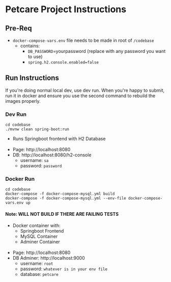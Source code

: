 # Petcare Project Instructions

## Pre-Req
- `docker-compose-vars.env` file needs to be made in root of `/codebase`
  - contains:
    - `DB_PASSWORD`=yourpassword (replace with any password you want to use)
    - `spring.h2.console.enabled=false`

## Run Instructions
If you're doing normal local dev, use dev run. 
When you're happy to submit, run it in docker and ensure you use the second command to rebuild the images properly.
### Dev Run
```shell
cd codebase
./mvnw clean spring-boot:run
```
- Runs Springboot frontend with H2 Database
<br/><br/>
- Page: http://localhost:8080
- DB: http://localhost:8080/h2-console
  - username: `sa`
  - password: `password`

### Docker Run
```shell
cd codebase
docker-compose -f docker-compose-mysql.yml build    
docker-compose -f docker-compose-mysql.yml --env-file docker-compose-vars.env up
```
#### Note: WILL NOT BUILD IF THERE ARE FAILING TESTS 
- Docker container with:
  - Springboot Frontend
  - MySQL Container
  - Adminer Container
<br/><br/>
- Page: http://localhost:8080
- DB Adminer: http://localhost:9000
  - username: `root`
  - password: `whatever is in your env file`
  - database: `petcare`






